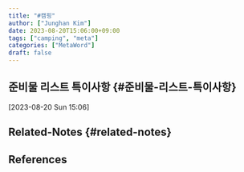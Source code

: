 ```yaml
---
title: "#캠핑"
author: ["Junghan Kim"]
date: 2023-08-20T15:06:00+09:00
tags: ["camping", "meta"]
categories: ["MetaWord"]
draft: false
---
```


## 준비물 리스트 특이사항 {#준비물-리스트-특이사항}

<span class="timestamp-wrapper"><span class="timestamp">[2023-08-20 Sun 15:06]</span></span>


## Related-Notes {#related-notes}

## References

<style>.csl-entry{text-indent: -1.5em; margin-left: 1.5em;}</style><div class="csl-bib-body">
</div>
